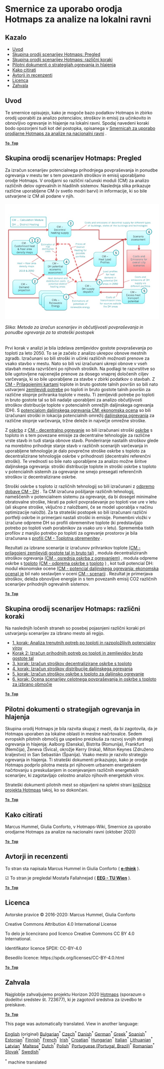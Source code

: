 <h1><a class="anchor" id="guidelines-for-using-the-hotmaps-toolbox-for-analyses-at-local-level" href="#guidelines-for-using-the-hotmaps-toolbox-for-analyses-at-local-level"><i class="fa fa-link"></i></a>Smernice za uporabo orodja Hotmaps za analize na lokalni ravni</h1><h2><a class="anchor" id="table-of-contents" href="#table-of-contents"><i class="fa fa-link"></i></a> Kazalo</h2><ul><li> <a href="#introduction">Uvod</a></li><li> <a href="#the-hotmaps-scenario-toolchain-overview">Skupina orodij scenarijev Hotmaps: Pregled</a></li><li> <a href="#the-hotmaps-scenario-toolchain-different-steps">Skupina orodij scenarijev Hotmaps: različni koraki</a></li><li> <a href="#pilot-areas-heating-and-cooling-strategy-documents">Pilotni dokumenti o strategijah ogrevanja in hlajenja</a></li><li> <a href="#how-to-cite">Kako citirati</a></li><li> <a href="#authors-and-reviewers">Avtorji in recenzenti</a></li><li> <a href="#license">Licenca</a></li><li> <a href="#acknowledgement">Zahvala</a></li></ul><h2><a class="anchor" id="introduction" href="#introduction"><i class="fa fa-link"></i></a> Uvod</h2><p> Te smernice opisujejo, kako je mogoče bazo podatkov Hotmaps in zbirko orodij uporabiti za analizo potencialov, stroškov in emisij za učinkovito in obnovljivo ogrevanje in hlajenje na lokalni ravni. Spodaj navedeni koraki bodo opozorjeni tudi kot del postopka, opisanega v <a href="https://wiki.hotmaps.hevs.ch/en/guide-national-level-comprehensive-assessment-eed#introduction">Smernicah za uporabo orodjarne Hotmaps za analize na nacionalni ravni</a> .</p><p><ins> <code><strong><a href="#table-of-contents">To Top</a></strong></code></ins></p><h2><a class="anchor" id="the-hotmaps-scenario-toolchain--overview" href="#the-hotmaps-scenario-toolchain--overview"><i class="fa fa-link"></i></a> Skupina orodij scenarijev Hotmaps: Pregled</h2><p> Za izračun scenarijev potencialnega prihodnjega povpraševanja in ponudbe ogrevanja v mestu ter s tem povezanih stroškov in emisij uporabljamo orodje Hotmaps. V orodjarni so različni računski moduli (CM) za analizo različnih delov ogrevalnih in hladilnih sistemov. Naslednja slika prikazuje različne uporabljene CM (v svetlo modri barvi) in informacije, ki so bile ustvarjene iz CM ali podane v njih.<br/><br/><img src="/en/guide-local-and-municipal-levels/Toolchain_29_06_2020.jpg"/></p><p> <em>Slika: Metoda za izračun scenarijev in občutljivosti povpraševanja in ponudbe ogrevanja za ta strateški postopek</em><br/><br/><br/> Prvi korak v analizi je bila izdelava zemljevidov gostote povpraševanja po toploti za leto 2050. To se je začelo z analizo ukrepov obnove mestnih zgradb. Izračunani so bili stroški in učinki različnih možnosti prenove za vsako stavbo v mestu. Nato so bili vsi izračunani ukrepi obnove v vseh stavbah mesta razvrščeni po njihovih stroških. Na podlagi te razvrstitve so bile ugotovljene najcenejše prenove za dosego vnaprej določenih ciljev varčevanja, ki so bile uporabljene za stavbe v zbirki podatkov o stavbah. Z <a href="https://wiki.hotmaps.eu/en/CM-Customized-heat-and-floor-area-density-maps">CM - Prilagojenimi kartami</a> toplote in bruto gostote talnih površin so bili nato ustvarjeni <a href="https://wiki.hotmaps.eu/en/CM-Customized-heat-and-floor-area-density-maps">zemljevidi potrebe</a> po toploti in bruto gostote talnih površin za različne stopnje prihranka toplote v mestu. Ti zemljevidi potrebe po toploti in bruto gostote tal so bili nadalje uporabljeni za analizo občutljivosti stroškov distribucije toplote v potencialnih omrežjih daljinskega ogrevanja (DH). S <a href="https://wiki.hotmaps.eu/en/CM-District-heating-potential-economic-assessment">potencialom daljinskega ogrevanja CM: ekonomska ocena</a> so bili izračunani stroški in lokacija potencialnih omrežij <a href="https://wiki.hotmaps.eu/en/CM-District-heating-potential-economic-assessment">daljinskega ogrevanja</a> za različne stopnje varčevanja, tržne deleže in največje omrežne stroške.</p><p> Z <a href="https://wiki.hotmaps.eu/en/CM-Decentral-heating-supply">oskrbo</a> z <a href="https://wiki.hotmaps.eu/en/CM-Decentral-heating-supply">CM - decentralno ogrevanje</a> so bili izračunani stroški <a href="https://wiki.hotmaps.eu/en/CM-Decentral-heating-supply">oskrbe</a> s toploto in s tem povezane emisije za decentralne tehnologije za različne vrste stavb in tudi stanja obnove stavb. Ponderiranje nastalih stroškov glede na morebitno prihodnje stanje stavb v različnih scenarijih varčevanja in uporabljene tehnologije je dalo povprečne stroške oskrbe s toploto za decentralizirane tehnologije oskrbe v prihodnosti (decentralni referenčni stroški). Te vrednosti so bile nato uporabljene za analizo možne širitve daljinskega ogrevanja: stroški distribucije toplote in stroški oskrbe s toploto v potencialnih sistemih za ogrevanje ne smejo presegati referenčnih stroškov iz decentralizirane oskrbe.</p><p> Stroški oskrbe s toploto iz različnih tehnologij so bili izračunani z <a href="https://wiki.hotmaps.eu/en/CM-District-heating-supply-dispatch">odpremo dobave CM - DH</a> . Ta CM izračuna pošiljanje različnih tehnologij, nameščenih v potencialnem sistemu za ogrevanje, da bi dosegel minimalne obratovalne stroške, hkrati pa pokril povpraševanje po toploti vse ure v letu (ali skupne stroške, vključno z naložbami, če se model uporablja v načinu optimizacije naložb). Za ta strateški postopek so bili izračunani različni portfelji oskrbe in primerjani nastali stroški in emisije. Pomembni vložki v izračune odpreme DH so profili obremenitve toplote (ki predstavljajo potrebo po toploti vseh porabnikov za vsako uro v letu). Sprememba tistih profilov z manjšo potrebo po toploti za ogrevanje prostorov je bila izračunana s <a href="https://wiki.hotmaps.hevs.ch/en/CM-Heat-load-profiles">profili CM - Toplotna obremenitev</a> .</p><p> Rezultati za izbrane scenarije iz izračunov prihrankov toplote <a href="https://wiki.hotmaps.eu/en/CM-Customized-heat-and-floor-area-density-maps">(CM - prilagojeni zemljevidi gostote tal in bruto tal)</a> , modula decentraliziranih stroškov ogrevanja <a href="https://wiki.hotmaps.eu/en/CM-Decentral-heating-supply">(CM - osrednja oskrba z ogrevanjem)</a> , modula odpreme oskrbe s <a href="https://wiki.hotmaps.eu/en/CM-Decentral-heating-supply">toploto</a> <a href="https://wiki.hotmaps.eu/en/CM-District-heating-supply-dispatch">(CM - odprema oskrbe s</a> <a href="https://wiki.hotmaps.eu/en/CM-Decentral-heating-supply">toploto</a> <a href="https://wiki.hotmaps.eu/en/CM-District-heating-supply-dispatch">)</a> , kot tudi potencial DH: modul ekonomske ocene <a href="https://wiki.hotmaps.eu/en/CM-District-heating-potential-economic-assessment">(CM - potencial daljinskega ogrevanja: ekonomska ocena) je</a> bil nato sestavljen v oceni <a href="https://wiki.hotmaps.eu/en/CM-Scenario-assessment">CM - scenarij</a> . Rezultat je primerjava stroškov, deleža obnovljive energije in s tem povezanih emisij CO2 različnih scenarijev prihodnjih ogrevalnih sistemov.</p><p><ins> <code><strong><a href="#table-of-contents">To Top</a></strong></code></ins></p><h2><a class="anchor" id="the-hotmaps-scenario-toolchain--different-steps" href="#the-hotmaps-scenario-toolchain--different-steps"><i class="fa fa-link"></i></a> Skupina orodij scenarijev Hotmaps: različni koraki</h2><p> Na naslednjih ločenih straneh so posebej pojasnjeni različni koraki pri ustvarjanju scenarijev za izbrano mesto ali regijo.</p><ul><li> <a href="https://wiki.hotmaps.eu/en/Step-1-Analysis-of-current-heat-demand-and-available-resource-potentials">1. korak: Analiza trenutnih potreb po toploti in razpoložljivih potencialov virov</a></li><li> <a href="https://wiki.hotmaps.eu/en/Step-2-Calculation-of-future-heat-demand-and-gross-floor-area-density-maps">Korak 2: Izračun prihodnjih potreb po toploti in zemljevidov bruto gostote tal</a></li><li> <a href="https://wiki.hotmaps.eu/en/Step-3-Calculation-of-costs-of-decentral-heat-supply">3. korak: Izračun stroškov decentralizirane oskrbe s toploto</a></li><li> <a href="https://wiki.hotmaps.eu/en/Step-4-Calculation-of-district-heating-distribution-costs">4. korak: Izračun stroškov distribucije daljinskega ogrevanja</a></li><li> <a href="https://wiki.hotmaps.eu/en/Step-5-Calculation-of-costs-of-heat-supply-to-district-heating">5. korak: Izračun stroškov oskrbe s toploto za daljinsko ogrevanje</a></li><li> <a href="https://wiki.hotmaps.eu/en/Step-6-Assessment-of-scenarios-for-entire-heat-demand-and-supply-for-the-selected-area">6. korak: Ocena scenarijev celotnega povpraševanja in oskrbe s toploto za izbrano območje</a></li></ul><p><ins> <code><strong><a href="#table-of-contents">To Top</a></strong></code></ins></p><h2><a class="anchor" id="pilot-areas-heating-and-cooling-strategy-documents" href="#pilot-areas-heating-and-cooling-strategy-documents"><i class="fa fa-link"></i></a> Pilotni dokumenti o strategijah ogrevanja in hlajenja</h2><p> Skupina orodij Hotmaps je bila razvita skupaj z mesti, da bi zagotovila, da je Hotmaps uporaben za lokalne oblasti in mestne načrtovalce. Sedem evropskih pilotnih območij ga uspešno preizkuša za razvoj svojih strategij ogrevanja in hlajenja: Aalborg (Danska), Bistrita (Romunija), Frankfurt (Nemčija), Ženeva (Švica), okrožje Kerry (Irska), Milton Keynes (Združeno kraljestvo) in San Sebastián (Španija). Vsako mesto je razvilo strategijo ogrevanja in hlajenja. Ti strateški dokumenti prikazujejo, kako je orodje Hotmaps podprlo pilotna mesta pri njihovem urbanem energetskem načrtovanju s preskušanjem in ocenjevanjem različnih energetskih scenarijev, ki zagotavljajo celostno analizo njihovih energetskih virov.</p><p> Strateški dokumenti pilotnih mest so objavljeni na spletni strani <a href="https://www.hotmaps-project.eu/library/">knjižnice projekta Hotmpas</a> takoj, ko so dokončani.</p><p><ins> <code><strong><a href="#table-of-contents">To Top</a></strong></code></ins></p><h2><a class="anchor" id="how-to-cite" href="#how-to-cite"><i class="fa fa-link"></i></a> Kako citirati</h2><p> Marcus Hummel, Giulia Conforto, v Hotmaps-Wiki, Smernice za uporabo orodjarne Hotmaps za analize na nacionalni ravni (oktober 2020)</p><p><ins> <code><strong><a href="#table-of-contents">To Top</a></strong></code></ins></p><h2><a class="anchor" id="authors-and-reviewers" href="#authors-and-reviewers"><i class="fa fa-link"></i></a> Avtorji in recenzenti</h2><p> To stran sta napisala Marcus Hummel in Giulia Conforto ( <strong><a href="https://e-think.ac.at">e-think</a></strong> ).</p><p> ☑ To stran je pregledal Mostafa Fallahnejad ( <strong><a href="https://eeg.tuwien.ac.at/">EEG - TU Wien</a></strong> ).</p><p> <a href="#table-of-contents"><strong><code>To Top</code></strong></a></p><h2><a class="anchor" id="license" href="#license"><i class="fa fa-link"></i></a> Licenca</h2><p> Avtorske pravice © 2016-2020: Marcus Hummel, Giulia Conforto</p><p> Creative Commons Attribution 4.0 International License</p><p> To delo je licencirano pod licenco Creative Commons CC BY 4.0 International.</p><p> Identifikator licence SPDX: CC-BY-4.0</p><p> Besedilo licence: https://spdx.org/licenses/CC-BY-4.0.html</p><p><ins> <code><strong><a href="#table-of-contents">To Top</a></strong></code></ins></p><h2><a class="anchor" id="acknowledgement" href="#acknowledgement"><i class="fa fa-link"></i></a> Zahvala</h2><p> Najgloblje zahvaljujemo projektu Horizon 2020 <a href="https://www.hotmaps-project.eu">Hotmaps</a> (sporazum o dodelitvi sredstev št. 723677), ki je zagotovil sredstva za izvedbo te preiskave.</p><p><ins> <code><strong><a href="#table-of-contents">To Top</a></strong></code></ins></p>
<!--- THIS IS A SUPER UNIQUE IDENTIFIER -->

This page was automatically translated. View in another language:

[English](../en/guide-local-and-municipal-levels) (original) [Bulgarian](../bg/guide-local-and-municipal-levels)<sup>\*</sup> [Czech](../cs/guide-local-and-municipal-levels)<sup>\*</sup> [Danish](../da/guide-local-and-municipal-levels)<sup>\*</sup> [German](../de/guide-local-and-municipal-levels)<sup>\*</sup> [Greek](../el/guide-local-and-municipal-levels)<sup>\*</sup> [Spanish](../es/guide-local-and-municipal-levels)<sup>\*</sup> [Estonian](../et/guide-local-and-municipal-levels)<sup>\*</sup> [Finnish](../fi/guide-local-and-municipal-levels)<sup>\*</sup> [French](../fr/guide-local-and-municipal-levels)<sup>\*</sup> [Irish](../ga/guide-local-and-municipal-levels)<sup>\*</sup> [Croatian](../hr/guide-local-and-municipal-levels)<sup>\*</sup> [Hungarian](../hu/guide-local-and-municipal-levels)<sup>\*</sup> [Italian](../it/guide-local-and-municipal-levels)<sup>\*</sup> [Lithuanian](../lt/guide-local-and-municipal-levels)<sup>\*</sup> [Latvian](../lv/guide-local-and-municipal-levels)<sup>\*</sup> [Maltese](../mt/guide-local-and-municipal-levels)<sup>\*</sup> [Dutch](../nl/guide-local-and-municipal-levels)<sup>\*</sup> [Polish](../pl/guide-local-and-municipal-levels)<sup>\*</sup> [Portuguese (Portugal, Brazil)](../pt/guide-local-and-municipal-levels)<sup>\*</sup> [Romanian](../ro/guide-local-and-municipal-levels)<sup>\*</sup> [Slovak](../sk/guide-local-and-municipal-levels)<sup>\*</sup>  [Swedish](../sv/guide-local-and-municipal-levels)<sup>\*</sup> 

<sup>\*</sup> machine translated
